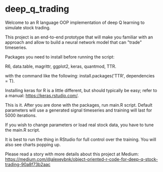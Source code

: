 # deep_q_trading
Welcome to an R language OOP implementation of deep Q learning to simulate stock trading.

This project is an end-to-end prototype that will make you familiar with an approach and allow to build a neural network model that can "trade" timeseries.

Packages you need to install before running the script:

R6,
data.table,
magrittr,
ggplot2,
keras,
quantmod,
TTR.

with the command like the following: install.packages('TTR', dependencies = T).

Installing keras for R is a little different, but should typically be easy; refer to a manual: https://keras.rstudio.com/.

This is it. After you are done with the packages, run main.R script. Default parameters will use a generated signal timeseries and training will last for 5000 iterations.

If you wish to change parameters or load real stock data, you have to tune the main.R script.

It is best to run the thing in RStudio for full control over the training. You will also see charts popping up.

Please read a story with more details about this project at Medium:  https://medium.com/@alexeybnk/object-oriented-r-code-for-deep-q-stock-trading-90a8f73b2aac
